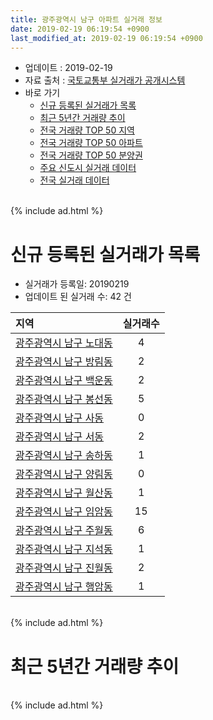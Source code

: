 ```yaml
---
title: 광주광역시 남구 아파트 실거래 정보
date: 2019-02-19 06:19:54 +0900
last_modified_at: 2019-02-19 06:19:54 +0900
---
```


* 업데이트 : 2019-02-19
* 자료 출처 : [국토교통부 실거래가 공개시스템](http://rt.molit.go.kr)
* 바로 가기
    * [신규 등록된 실거래가 목록](#신규-등록된-실거래가-목록)
    * [최근 5년간 거래량 추이](#최근-5년간-거래량-추이)
    * [전국 거래량 TOP 50 지역](https://inasie.github.io/apt-trade-info/최근-3개월-전국에서-가장-거래가-많이-발생한-지역)
    * [전국 거래량 TOP 50 아파트](https://inasie.github.io/apt-trade-info/최근-3개월-전국에서-가장-거래가-많이-발생한-아파트)
    * [전국 거래량 TOP 50 분양권](https://inasie.github.io/apt-trade-info/최근-3개월-전국에서-가장-거래가-많이-발생한-분양권)
    * [주요 신도시 실거래 데이터](https://inasie.github.io/apt-trade-info/주요-신도시)
    * [전국 실거래 데이터](https://inasie.github.io/apt-trade-info/전국)

<br>
{% include ad.html %}
<br>

# 신규 등록된 실거래가 목록
* 실거래가 등록일: 20190219
* 업데이트 된 실거래 수: 42 건


|지역|실거래수|
|:---|:---:|
|[광주광역시 남구 노대동](https://inasie.github.io/apt-trade-info/광주광역시-남구-노대동)|4|
|[광주광역시 남구 방림동](https://inasie.github.io/apt-trade-info/광주광역시-남구-방림동)|2|
|[광주광역시 남구 백운동](https://inasie.github.io/apt-trade-info/광주광역시-남구-백운동)|2|
|[광주광역시 남구 봉선동](https://inasie.github.io/apt-trade-info/광주광역시-남구-봉선동)|5|
|[광주광역시 남구 사동](https://inasie.github.io/apt-trade-info/광주광역시-남구-사동)|0|
|[광주광역시 남구 서동](https://inasie.github.io/apt-trade-info/광주광역시-남구-서동)|2|
|[광주광역시 남구 송하동](https://inasie.github.io/apt-trade-info/광주광역시-남구-송하동)|1|
|[광주광역시 남구 양림동](https://inasie.github.io/apt-trade-info/광주광역시-남구-양림동)|0|
|[광주광역시 남구 월산동](https://inasie.github.io/apt-trade-info/광주광역시-남구-월산동)|1|
|[광주광역시 남구 임암동](https://inasie.github.io/apt-trade-info/광주광역시-남구-임암동)|15|
|[광주광역시 남구 주월동](https://inasie.github.io/apt-trade-info/광주광역시-남구-주월동)|6|
|[광주광역시 남구 지석동](https://inasie.github.io/apt-trade-info/광주광역시-남구-지석동)|1|
|[광주광역시 남구 진월동](https://inasie.github.io/apt-trade-info/광주광역시-남구-진월동)|2|
|[광주광역시 남구 행암동](https://inasie.github.io/apt-trade-info/광주광역시-남구-행암동)|1|


<br>
{% include ad.html %}
<br>

# 최근 5년간 거래량 추이


<div style="width:100%;">
    <canvas id="deal_progress" height="200"></canvas>
</div>

<script>
new Chart(document.getElementById("deal_progress"), {
    type: 'line',
    data: {
        labels: ['201402','201403','201404','201405','201406','201407','201408','201409','201410','201411','201412','201501','201502','201503','201504','201505','201506','201507','201508','201509','201510','201511','201512','201601','201602','201603','201604','201605','201606','201607','201608','201609','201610','201611','201612','201701','201702','201703','201704','201705','201706','201707','201708','201709','201710','201711','201712','201801','201802','201803','201804','201805','201806','201807','201808','201809','201810','201811','201812','201901','201902'],
        datasets: [{
            label: '매매',
            pointRadius: 1,
            data: [266, 281, 280, 219, 286, 297, 286, 383, 378, 319, 295, 344, 315, 414, 298, 207, 253, 267, 253, 276, 339, 246, 195, 169, 187, 231, 197, 191, 239, 221, 229, 270, 325, 274, 276, 226, 301, 245, 175, 248, 272, 303, 246, 260, 261, 288, 296, 351, 361, 459, 342, 507, 477, 438, 549, 527, 308, 208, 201, 190, 75],
            borderColor: "rgba(255, 201, 14, 1)",
            backgroundColor: "rgba(255, 201, 14, 0.5)",
            fill: false,
            lineTension: 0
        },{
            label: '전월세',
            pointRadius: 1,
            data: [159, 145, 123, 124, 135, 173, 140, 137, 147, 139, 136, 187, 195, 158, 135, 140, 148, 148, 197, 127, 155, 168, 162, 206, 163, 153, 131, 133, 150, 133, 154, 135, 170, 165, 208, 198, 217, 191, 145, 137, 140, 166, 194, 175, 134, 169, 172, 187, 171, 156, 127, 128, 183, 230, 159, 200, 191, 177, 214, 212, 55],
            borderColor: "rgba(0, 141, 185, 1)",
            backgroundColor: "rgba(0, 141, 185, 0.5)",
            fill: false,
            lineTension: 0
        }
        ]
    },
    options: {
        responsive: true,
        title: {
            display: false
        },
        tooltips: {
            mode: 'index',
            intersect: false
        },
        hover: {
            mode: 'nearest',
            intersect: true
        },
        scales: {
            xAxes: [{
                display: true,
                scaleLabel: {
                    display: true,
                    labelString: '년/월'
                }
            }],
            yAxes: [{
                display: true,
                ticks: {
                    suggestedMin: 0,
                },
                scaleLabel: {
                    display: true,
                    labelString: '실거래 수'
                }
            }]
        }
    }
});

</script>


<br>
{% include ad.html %}
<br>

